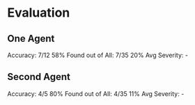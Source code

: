 # Evaluation

## One Agent

Accuracy: 7/12 58%
Found out of All: 7/35 20%
Avg Severity: -

## Second Agent

Accuracy: 4/5 80%
Found out of All: 4/35 11%
Avg Severity: -
